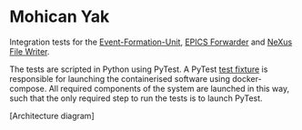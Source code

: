# Mohican Yak

Integration tests for the [Event-Formation-Unit](https://github.com/ess-dmsc/event-formation-unit), [EPICS Forwarder](https://github.com/ess-dmsc/forward-epics-to-kafka) and [NeXus File Writer](https://github.com/ess-dmsc/kafka-to-nexus).

The tests are scripted in Python using PyTest. A PyTest [test fixture](https://docs.pytest.org/en/latest/fixture.html) is responsible for launching the containerised software using docker-compose. All required components of the system are launched in this way, such that the only required step to run the tests is to launch PyTest.

[Architecture diagram]

